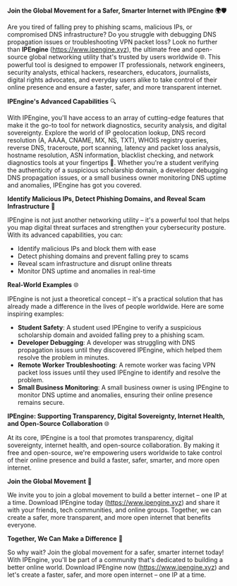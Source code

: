 **Join the Global Movement for a Safer, Smarter Internet with IPEngine 🌍🛡️**

Are you tired of falling prey to phishing scams, malicious IPs, or compromised DNS infrastructure? Do you struggle with debugging DNS propagation issues or troubleshooting VPN packet loss? Look no further than **IPEngine** (https://www.ipengine.xyz), the ultimate free and open-source global networking utility that's trusted by users worldwide 🌐. This powerful tool is designed to empower IT professionals, network engineers, security analysts, ethical hackers, researchers, educators, journalists, digital rights advocates, and everyday users alike to take control of their online presence and ensure a faster, safer, and more transparent internet.

**IPEngine's Advanced Capabilities** 🔍

With IPEngine, you'll have access to an array of cutting-edge features that make it the go-to tool for network diagnostics, security analysis, and digital sovereignty. Explore the world of IP geolocation lookup, DNS record resolution (A, AAAA, CNAME, MX, NS, TXT), WHOIS registry queries, reverse DNS, traceroute, port scanning, latency and packet loss analysis, hostname resolution, ASN information, blacklist checking, and network diagnostics tools at your fingertips 📡. Whether you're a student verifying the authenticity of a suspicious scholarship domain, a developer debugging DNS propagation issues, or a small business owner monitoring DNS uptime and anomalies, IPEngine has got you covered.

**Identify Malicious IPs, Detect Phishing Domains, and Reveal Scam Infrastructure** 🔐

IPEngine is not just another networking utility – it's a powerful tool that helps you map digital threat surfaces and strengthen your cybersecurity posture. With its advanced capabilities, you can:

*   Identify malicious IPs and block them with ease
*   Detect phishing domains and prevent falling prey to scams
*   Reveal scam infrastructure and disrupt online threats
*   Monitor DNS uptime and anomalies in real-time

**Real-World Examples** 🌐

IPEngine is not just a theoretical concept – it's a practical solution that has already made a difference in the lives of people worldwide. Here are some inspiring examples:

*   **Student Safety**: A student used IPEngine to verify a suspicious scholarship domain and avoided falling prey to a phishing scam.
*   **Developer Debugging**: A developer was struggling with DNS propagation issues until they discovered IPEngine, which helped them resolve the problem in minutes.
*   **Remote Worker Troubleshooting**: A remote worker was facing VPN packet loss issues until they used IPEngine to identify and resolve the problem.
*   **Small Business Monitoring**: A small business owner is using IPEngine to monitor DNS uptime and anomalies, ensuring their online presence remains secure.

**IPEngine: Supporting Transparency, Digital Sovereignty, Internet Health, and Open-Source Collaboration** 🌐

At its core, IPEngine is a tool that promotes transparency, digital sovereignty, internet health, and open-source collaboration. By making it free and open-source, we're empowering users worldwide to take control of their online presence and build a faster, safer, smarter, and more open internet.

**Join the Global Movement** 🚀

We invite you to join a global movement to build a better internet – one IP at a time. Download IPEngine today (https://www.ipengine.xyz) and share it with your friends, tech communities, and online groups. Together, we can create a safer, more transparent, and more open internet that benefits everyone.

**Together, We Can Make a Difference** 🔐

So why wait? Join the global movement for a safer, smarter internet today! With IPEngine, you'll be part of a community that's dedicated to building a better online world. Download IPEngine now (https://www.ipengine.xyz) and let's create a faster, safer, and more open internet – one IP at a time.